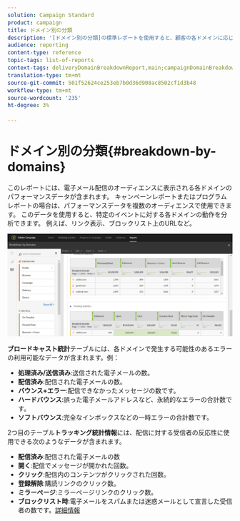 ```yaml
---
solution: Campaign Standard
product: campaign
title: ドメイン別の分類
description: '[ドメイン別の分類]の標準レポートを使用すると、顧客の各ドメインに応じた配信のパフォーマンスデータを知ることができます。'
audience: reporting
content-type: reference
topic-tags: list-of-reports
context-tags: deliveryDomainBreakdownReport,main;campaignDomainBreakdownReport,main;programDomainBreakdownReport,main
translation-type: tm+mt
source-git-commit: 501f52624ce253eb7b0d36d908ac8502cf1d3b48
workflow-type: tm+mt
source-wordcount: '235'
ht-degree: 3%

---
```



# ドメイン別の分類{#breakdown-by-domains}

このレポートには、電子メール配信のオーディエンスに表示される各ドメインのパフォーマンスデータが含まれます。 キャンペーンレポートまたはプログラムレポートの場合は、パフォーマンスデータを複数のオーディエンスで使用できます。 このデータを使用すると、特定のイベントに対する各ドメインの動作を分析できます。 例えば、リンク表示、ブロックリスト上のURLなど。

![](assets/delivery_reports_6.png)

**ブロードキャスト統計**&#x200B;テーブルには、各ドメインで発生する可能性のあるエラーの利用可能なデータが含まれます。例：

* **処理済み/送信済み**:送信された電子メールの数。
* **配信済み**:配信された電子メールの数。
* **バウンス+エラー**:配信できなかったメッセージの数です。
* **ハードバウンス**:誤った電子メールアドレスなど、永続的なエラーの合計数です。
* **ソフトバウンス**:完全なインボックスなどの一時エラーの合計数です。

2つ目のテーブル&#x200B;**トラッキング統計情報**&#x200B;には、配信に対する受信者の反応性に使用できる次のようなデータが含まれます。

* **配信済み**:配信された電子メールの数
* **開く**:配信でメッセージが開かれた回数。
* **クリック**:配信内のコンテンツがクリックされた回数。
* **登録解除**:購読リンクのクリック数。
* **ミラーページ**:ミラーページリンクのクリック数。
* **ブロックリスト時**:電子メールをスパムまたは迷惑メールとして宣言した受信者の数です。[詳細情報](../../audiences/using/about-opt-in-and-opt-out-in-campaign.md)

